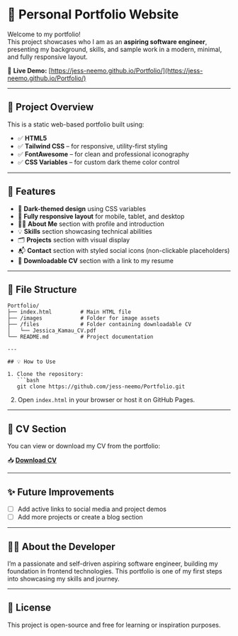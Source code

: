 # 📌 Personal Portfolio Website

Welcome to my portfolio!  
This project showcases who I am as an **aspiring software engineer**, presenting my background, skills, and sample work in a modern, minimal, and fully responsive layout.

🔗 **Live Demo:** [https://jess-neemo.github.io/Portfolio/](https://jess-neemo.github.io/Portfolio/)

---

## 📁 Project Overview

This is a static web-based portfolio built using:

- ✅ **HTML5**
- ✅ **Tailwind CSS** – for responsive, utility-first styling
- ✅ **FontAwesome** – for clean and professional iconography
- ✅ **CSS Variables** – for custom dark theme color control

---

## 🎨 Features

- 🌙 **Dark-themed design** using CSS variables
- 📱 **Fully responsive layout** for mobile, tablet, and desktop
- 🧑‍💻 **About Me** section with profile and introduction
- 💡 **Skills** section showcasing technical abilities
- 🗂️ **Projects** section with visual display
- 📬 **Contact** section with styled social icons (non-clickable placeholders)
- 📄 **Downloadable CV** section with a link to my resume

---

## 📂 File Structure

```
Portfolio/
├── index.html         # Main HTML file
├── /images            # Folder for image assets
├── /files             # Folder containing downloadable CV
│   └── Jessica_Kamau_CV.pdf
└── README.md          # Project documentation

---

## 💡 How to Use

1. Clone the repository:
   ```bash
   git clone https://github.com/jess-neemo/Portfolio.git
   ```
2. Open `index.html` in your browser or host it on GitHub Pages.

---

## 📄 CV Section

You can view or download my CV from the portfolio:

📥 **[Download CV](./files/Jessica_Kamau_CV.pdf)**

---

## ✨ Future Improvements

- [ ] Add active links to social media and project demos
- [ ] Add more projects or create a blog section

---

## 🙋‍♀️ About the Developer

I’m a passionate and self-driven aspiring software engineer, building my foundation in frontend technologies. This portfolio is one of my first steps into showcasing my skills and journey.

---

## 📄 License

This project is open-source and free for learning or inspiration purposes.
